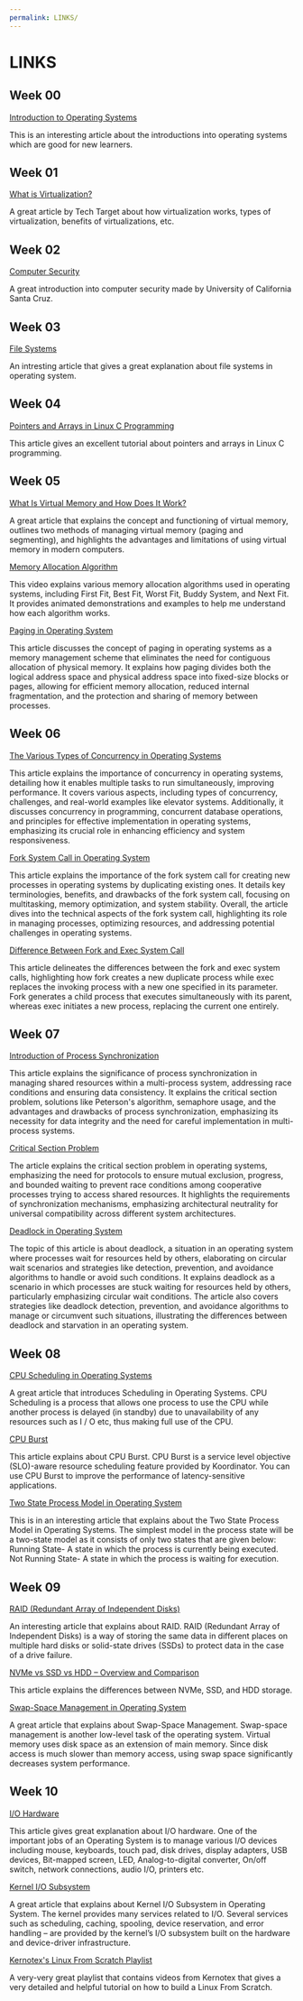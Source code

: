```yaml
---
permalink: LINKS/
---
```


# LINKS

## Week 00

[Introduction to Operating Systems](https://www.geeksforgeeks.org/introduction-of-operating-system-set-1/)

This is an interesting article about the introductions into operating systems which are good for new learners.

   
## Week 01

[What is Virtualization?](https://www.techtarget.com/searchitoperations/definition/virtualization)

A great article by Tech Target about how virtualization works, types of virtualization, benefits of virtualizations, etc.
   
## Week 02

[Computer Security](https://its.ucsc.edu/security/training/docs/intro.pdf)

A great introduction into computer security made by University of California Santa Cruz.
    
## Week 03

[File Systems](https://www.geeksforgeeks.org/file-systems-in-operating-system/)

An intresting article that gives a great explanation about file systems in operating system.
    
## Week 04

[Pointers and Arrays in Linux C Programming](https://www.howtoforge.com/linux-c-programming-tutorial-part-19-pointers-and-arrays/#:~:text=Pointers%20are%20a%20special%20kind,store%20an%20address%20into%20it.)

This article gives an excellent tutorial about pointers and arrays in Linux C programming.
   
## Week 05

[What Is Virtual Memory and How Does It Work?](https://www.indeed.com/career-advice/career-development/virtual-memory)

A great article that explains the concept and functioning of virtual memory, outlines two methods of managing virtual memory (paging and segmenting), and highlights the advantages and limitations of using virtual memory in modern computers.
    
[Memory Allocation Algorithm](https://www.youtube.com/watch?v=10vroQb5IdY)

This video explains various memory allocation algorithms used in operating systems, including First Fit, Best Fit, Worst Fit, Buddy System, and Next Fit. It provides animated demonstrations and examples to help me understand how each algorithm works.

[Paging in Operating System](https://www.geeksforgeeks.org/paging-in-operating-system/)

This article discusses the concept of paging in operating systems as a memory management scheme that eliminates the need for contiguous allocation of physical memory. It explains how paging divides both the logical address space and physical address space into fixed-size blocks or pages, allowing for efficient memory allocation, reduced internal fragmentation, and the protection and sharing of memory between processes.

## Week 06

[The Various Types of Concurrency in Operating Systems](https://lemp.io/the-various-types-of-concurrency-in-operating-systems/)
   
This article explains the importance of concurrency in operating systems, detailing how it enables multiple tasks to run simultaneously, improving performance. It covers various aspects, including types of concurrency, challenges, and real-world examples like elevator systems. Additionally, it discusses concurrency in programming, concurrent database operations, and principles for effective implementation in operating systems, emphasizing its crucial role in enhancing efficiency and system responsiveness.

[Fork System Call in Operating System](https://www.geeksforgeeks.org/fork-system-call-in-operating-system/)

This article explains the importance of the fork system call for creating new processes in operating systems by duplicating existing ones. It details key terminologies, benefits, and drawbacks of the fork system call, focusing on multitasking, memory optimization, and system stability. Overall, the article dives into the technical aspects of the fork system call, highlighting its role in managing processes, optimizing resources, and addressing potential challenges in operating systems.

[Difference Between Fork and Exec System Call](https://binaryterms.com/difference-between-fork-and-exec-system-call.html)

This article delineates the differences between the fork and exec system calls, highlighting how fork creates a new duplicate process while exec replaces the invoking process with a new one specified in its parameter. Fork generates a child process that executes simultaneously with its parent, whereas exec initiates a new process, replacing the current one entirely.

## Week 07

[Introduction of Process Synchronization](https://www.geeksforgeeks.org/introduction-of-process-synchronization/)

This article explains the significance of process synchronization in managing shared resources within a multi-process system, addressing race conditions and ensuring data consistency. It explains the critical section problem, solutions like Peterson's algorithm, semaphore usage, and the advantages and drawbacks of process synchronization, emphasizing its necessity for data integrity and the need for careful implementation in multi-process systems.

[Critical Section Problem](https://www.javatpoint.com/os-critical-section-problem)

The article explains the critical section problem in operating systems, emphasizing the need for protocols to ensure mutual exclusion, progress, and bounded waiting to prevent race conditions among cooperative processes trying to access shared resources. It highlights the requirements of synchronization mechanisms, emphasizing architectural neutrality for universal compatibility across different system architectures.

[Deadlock in Operating System](https://www.guru99.com/deadlock-in-operating-system.html)

The topic of this article is about deadlock, a situation in an operating system where processes wait for resources held by others, elaborating on circular wait scenarios and strategies like detection, prevention, and avoidance algorithms to handle or avoid such conditions. It explains deadlock as a scenario in which processes are stuck waiting for resources held by others, particularly emphasizing circular wait conditions. The article also covers strategies like deadlock detection, prevention, and avoidance algorithms to manage or circumvent such situations, illustrating the differences between deadlock and starvation in an operating system.

## Week 08

[CPU Scheduling in Operating Systems](https://www.geeksforgeeks.org/cpu-scheduling-in-operating-systems/)

A great article that introduces Scheduling in Operating Systems. CPU Scheduling is a process that allows one process to use the CPU while another process is delayed (in standby) due to unavailability of any resources such as I / O etc, thus making full use of the CPU.

[CPU Burst](https://koordinator.sh/docs/user-manuals/cpu-burst/)

This article explains about CPU Burst. CPU Burst is a service level objective (SLO)-aware resource scheduling feature provided by Koordinator. You can use CPU Burst to improve the performance of latency-sensitive applications. 

[Two State Process Model in Operating System](https://www.javatpoint.com/two-state-process-model-in-operating-system)

This is in an interesting article that explains about the Two State Process Model in Operating Systems. The simplest model in the process state will be a two-state model as it consists of only two states that are given below: Running State- A state in which the process is currently being executed. Not Running State- A state in which the process is waiting for execution.

## Week 09

[RAID (Redundant Array of Independent Disks)](https://www.techtarget.com/searchstorage/definition/RAID#:~:text=Brien%20Posey-,What%20is%20RAID%3F,case%20of%20a%20drive%20failure.)

An interesting article that explains about RAID. RAID (Redundant Array of Independent Disks) is a way of storing the same data in different places on multiple hard disks or solid-state drives (SSDs) to protect data in the case of a drive failure.

[NVMe vs SSD vs HDD – Overview and Comparison](https://unihost.com/help/nvme-vs-ssd-vs-hdd-overview-and-comparison/)

This article explains the differences between NVMe, SSD, and HDD storage.

[Swap-Space Management in Operating System](https://www.javatpoint.com/swap-space-management-in-operating-system#:~:text=Uses%20of%20Swap%20Space&text=Swapping%20is%20a%20memory%20management,main%20memory%20for%20continued%20execution.)

A great article that explains about Swap-Space Management. Swap-space management is another low-level task of the operating system. Virtual memory uses disk space as an extension of main memory. Since disk access is much slower than memory access, using swap space significantly decreases system performance.

## Week 10

[I/O Hardware](https://www.tutorialspoint.com/operating_system/os_io_hardware.htm)

This article gives great explanation about I/O hardware. One of the important jobs of an Operating System is to manage various I/O devices including mouse, keyboards, touch pad, disk drives, display adapters, USB devices, Bit-mapped screen, LED, Analog-to-digital converter, On/off switch, network connections, audio I/O, printers etc.

[Kernel I/O Subsystem](https://www.geeksforgeeks.org/kernel-i-o-subsystem-in-operating-system/)

A great article that explains about Kernel I/O Subsystem in Operating System. The kernel provides many services related to I/O. Several services such as scheduling, caching, spooling, device reservation, and error handling – are provided by the kernel’s I/O subsystem built on the hardware and device-driver infrastructure.

[Kernotex's Linux From Scratch Playlist](https://www.youtube.com/playlist?list=PLyc5xVO2uDsA5QPbtj_eYU8J0qrvU6315)

A very-very great playlist that contains videos from Kernotex that gives a very detailed and helpful tutorial on how to build a Linux From Scratch.


